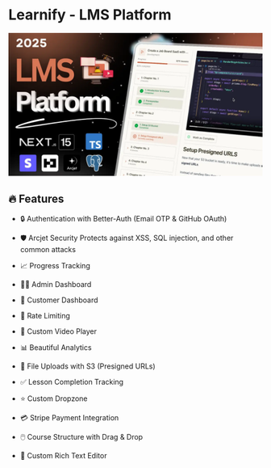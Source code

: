 # Learnify - LMS Platform

![Learnify Cover](./public/cover.webp)

## 🔥 Features

- 🔒 Authentication with Better-Auth (Email OTP & GitHub OAuth)

- 🛡️ Arcjet Security Protects against XSS, SQL injection, and other common attacks

- 📈 Progress Tracking

- 🧑‍💼 Admin Dashboard

- 👤 Customer Dashboard

- 🚫 Rate Limiting

- 🎥 Custom Video Player

- 📊 Beautiful Analytics

- 📁 File Uploads with S3 (Presigned URLs)

- ✅ Lesson Completion Tracking

- ⭐ Custom Dropzone

- 💳 Stripe Payment Integration

- 🖱️ Course Structure with Drag & Drop

- 📝 Custom Rich Text Editor
